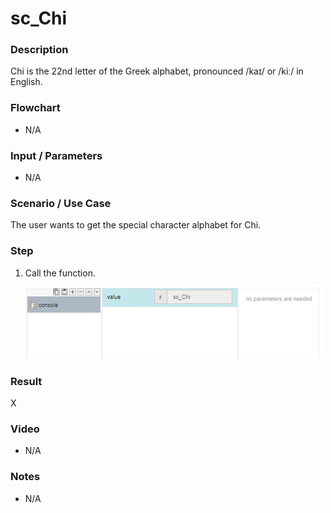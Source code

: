 ﻿# sc_Chi

### Description

Chi is the 22nd letter of the Greek alphabet, pronounced /kaɪ/ or /kiː/ in English.

### Flowchart

- N/A 

### Input / Parameters

- N/A

### Scenario / Use Case

The user wants to get the special character alphabet for Chi.

### Step

1. Call the function.
    
    ![](../../../../document/function/SpecialCharacter/sc_Chi/sc_Chi-step-1.png?raw=true)
 
### Result

 Χ
 
### Video

- N/A

<!--[![Video](http://i.imgur.com/Ot5DWAW.png)](https://youtu.be/StTqXEQ2l-Y?t=35s)-->

### Notes

- N/A
